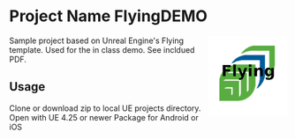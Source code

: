 # Project Name FlyingDEMO
<img src="Assets4Reference/OtherAssets/ICONs/drawable-xxhdpi/Fly.png" align="right" />

Sample project based on Unreal Engine's Flying template. Used for the in class demo. See incldued PDF.

## Usage

Clone or download zip to local UE projects directory.
Open with UE 4.25 or newer
Package for Android or iOS


